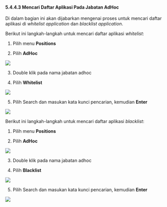 #### **5.4.4.3 Mencari Daftar Aplikasi Pada Jabatan AdHoc**

Di dalam bagian ini akan dijabarkan mengenai proses untuk mencari daftar aplikasi di *whitelist application* dan *blacklist application*.

Berikut ini langkah-langkah untuk mencari daftar aplikasi *whitelist*:

1. Pilih menu **Positions**

2. Pilih **AdHoc**

![](media/2bf3858e8b3f00fdc6130e0c0f89799b.png)

3. Double klik pada nama jabatan adhoc

4. Pilih **Whitelist**

![](media/bacbe7d2c52ffa2bebcadfa4c8b2070d.png)

5. Pilih Search dan masukan kata kunci pencarian, kemudian **Enter**

![](media/764ca9989fc67aee8a8293643f2b4186.jpg)

Berikut ini langkah-langkah untuk mencari daftar aplikasi *blacklist*:

1. Pilih menu **Positions**

2. Pilih **AdHoc**

![](media/79d2414d8e0b3becfdc9adfcfd3305d4.png)

3. Double klik pada nama jabatan adhoc

4. Pilih **Blacklist**

![](media/cbf8745a175a1f2ec124abe1f862d610.png)

5. Pilih Search dan masukan kata kunci pencarian, kemudian **Enter**

![](media/1d7be880d70b42f769b231949f786136.jpg)
